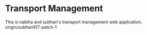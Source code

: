 # Transport Management
This is nabiha and subhan's transport management web application. 
 origin/subhan917-patch-1
